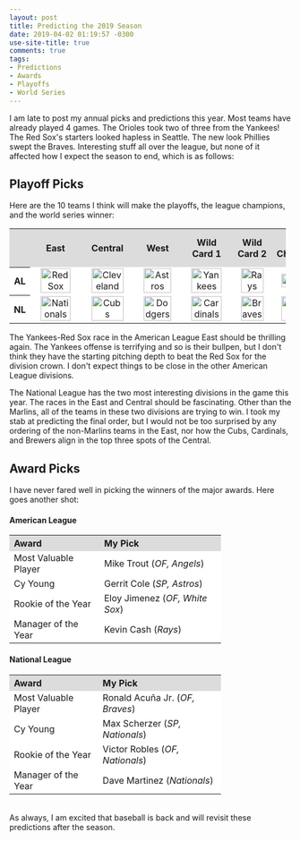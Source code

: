 ```yaml
---
layout: post
title: Predicting the 2019 Season
date: 2019-04-02 01:19:57 -0300
use-site-title: true
comments: true
tags:
- Predictions
- Awards
- Playoffs
- World Series
---
```


I am late to post my annual picks and predictions this year. Most teams have already played 4 games. The Orioles took two of three from the Yankees! The Red Sox's starters looked hapless in Seattle. The new look Phillies swept the Braves. Interesting stuff all over the league, but none of it affected how I expect the season to end, which is as follows:

## Playoff Picks

Here are the 10 teams I think will make the playoffs, the league champions, and the world series winner:

<table style="width:98%" align="center">
	<tr>
		<th style="text-align:center" bgcolor="gainsboro"> </th>
		<th style="text-align:center" bgcolor="gainsboro">East</th>
		<th style="text-align:center" bgcolor="gainsboro">Central</th>
		<th style="text-align:center" bgcolor="gainsboro">West</th>
		<th style="text-align:center" bgcolor="gainsboro">Wild Card 1</th>
		<th style="text-align:center" bgcolor="gainsboro">Wild Card 2</th>
		<th style="text-align:center" bgcolor="gainsboro">League Champions</th>
		<th style="text-align:center" bgcolor="gainsboro">World Series Champion</th>
	</tr>
	<tr>
		<th bgcolor="white">AL</th>
		<td style="text-align:center" bgcolor="white"><img src="{{site.url}}/img/MLB_logos/RedSox.png" alt="Red Sox" width="85%"></td>
		<td style="text-align:center" bgcolor="white"><img src="{{site.url}}/img/MLB_logos/Cleveland.png" alt="Cleveland" width="85%"></td>
		<td style="text-align:center" bgcolor="white"><img src="{{site.url}}/img/MLB_logos/Astros.png" alt="Astros" width="85%"></td>
		<td style="text-align:center" bgcolor="white"><img src="{{site.url}}/img/MLB_logos/Yankees.png" alt="Yankees" width="85%"></td>
		<td style="text-align:center" bgcolor="white"><img src="{{site.url}}/img/MLB_logos/Rays.png" alt="Rays" width="85%"></td>
		<td style="text-align:center" bgcolor="white"><img src="{{site.url}}/img/MLB_logos/Astros.png" alt="Astros" width="90%"></td>
		<td style="text-align:center" rowspan="2" bgcolor="white"><img src="{{site.url}}/img/MLB_logos/Astros.png" alt="Astros"></td>
	</tr>
	<tr>
		<th bgcolor="white">NL</th>
		<td style="text-align:center" bgcolor="white"><img src="{{site.url}}/img/MLB_logos/Nationals.png" alt="Nationals" width="85%"></td>
		<td style="text-align:center" bgcolor="white"><img src="{{site.url}}/img/MLB_logos/Cubs.png" alt="Cubs" width="85%"></td>
		<td style="text-align:center" bgcolor="white"><img src="{{site.url}}/img/MLB_logos/Dodgers.png" alt="Dodgers" width="85%"></td>
		<td style="text-align:center" bgcolor="white"><img src="{{site.url}}/img/MLB_logos/Cardinals.png" alt="Cardinals" width="85%"></td>
		<td style="text-align:center" bgcolor="white"><img src="{{site.url}}/img/MLB_logos/Braves.png" alt="Braves" width="85%"></td>
		<td style="text-align:center" bgcolor="white"><img src="{{site.url}}/img/MLB_logos/Dodgers.png" alt="Dodgers" width="90%"></td>
	</tr>
</table>

The Yankees-Red Sox race in the American League East should be thrilling again. The Yankees offense is terrifying and so is their bullpen, but I don't think they have the starting pitching depth to beat the Red Sox for the division crown. I don't expect things to be close in the other American League divisions. 

The National League has the two most interesting divisions in the game this year. The races in the East and Central should be fascinating. Other than the Marlins, all of the teams in these two divisions are trying to win. I took my stab at predicting the final order, but I would not be too surprised by any ordering of the non-Marlins teams in the East, nor how the Cubs, Cardinals, and Brewers align in the top three spots of the Central.
<br>

## Award Picks

I have never fared well in picking the winners of the major awards. Here goes another shot:

#### American League

<table style="width:75%" align="center">
	<tr>
		<th style="text-align:left" bgcolor="gainsboro">Award</th>
		<th style="text-align:left" bgcolor="gainsboro">My Pick</th>
	</tr>
	<tr>
		<td style="text-align:left" bgcolor="white">Most Valuable Player</td>
		<td style="text-align:left" bgcolor="white">Mike Trout (<em>OF, Angels</em>)</td>
	</tr>
	<tr>
		<td style="text-align:left" bgcolor="white">Cy Young</td>
		<td style="text-align:left" bgcolor="white">Gerrit Cole (<em>SP, Astros</em>)</td>
	</tr>
	<tr>
		<td style="text-align:left" bgcolor="white">Rookie of the Year</td>
		<td style="text-align:left" bgcolor="white">Eloy Jimenez (<em>OF, White Sox</em>)</td>
	</tr>
	<tr>
		<td style="text-align:left" bgcolor="white">Manager of the Year</td>
		<td style="text-align:left" bgcolor="white">Kevin Cash (<em>Rays</em>)</td>
	</tr>
</table>

#### National League

<table style="width:75%" align="center">
	<tr>
		<th style="text-align:left" bgcolor="gainsboro">Award</th>
		<th style="text-align:left" bgcolor="gainsboro">My Pick</th>
	</tr>
	<tr>
		<td style="text-align:left" bgcolor="white">Most Valuable Player</td>
		<td style="text-align:left" bgcolor="white">Ronald Acuña Jr. (<em>OF, Braves</em>)</td>
	</tr>
	<tr>
		<td style="text-align:left" bgcolor="white">Cy Young</td>
		<td style="text-align:left" bgcolor="white">Max Scherzer (<em>SP, Nationals</em>)</td>
	</tr>
	<tr>
		<td style="text-align:left" bgcolor="white">Rookie of the Year</td>
		<td style="text-align:left" bgcolor="white">Victor Robles (<em>OF, Nationals</em>)</td>
	</tr>
	<tr>
		<td style="text-align:left" bgcolor="white">Manager of the Year</td>
		<td style="text-align:left" bgcolor="white">Dave Martinez (<em>Nationals</em>)</td>
	</tr>
</table>

<br>
As always, I am excited that baseball is back and will revisit these predictions after the season.